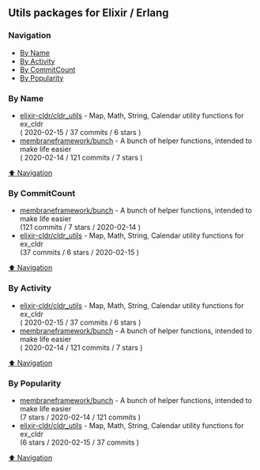 ## Utils packages for Elixir / Erlang

### Navigation

- [By Name](#by-name)
- [By Activity](#by-activity)
- [By CommitCount](#by-commitcount)
- [By Popularity](#by-popularity)

### By Name
<!-- PROJECTS_LIST -->
- [elixir-cldr/cldr_utils](https://github.com/elixir-cldr/cldr_utils) - Map, Math, String, Calendar utility functions for ex_cldr <br/> ( 2020-02-15 / 37 commits / 6 stars )
- [membraneframework/bunch](https://github.com/membraneframework/bunch) - A bunch of helper functions, intended to make life easier <br/> ( 2020-02-14 / 121 commits / 7 stars )
<!-- /PROJECTS_LIST -->

[⬆ Navigation](#navigation)

### By CommitCount
<!-- COMMITCOUNT_LIST -->
- [membraneframework/bunch](https://github.com/membraneframework/bunch) - A bunch of helper functions, intended to make life easier <br/> (121 commits / 7 stars / 2020-02-14 )
- [elixir-cldr/cldr_utils](https://github.com/elixir-cldr/cldr_utils) - Map, Math, String, Calendar utility functions for ex_cldr <br/> (37 commits / 6 stars / 2020-02-15 )
<!-- /COMMITCOUNT_LIST -->
[⬆ Navigation](#navigation)

### By Activity
<!-- ACTIVITY_LIST -->
- [elixir-cldr/cldr_utils](https://github.com/elixir-cldr/cldr_utils) - Map, Math, String, Calendar utility functions for ex_cldr <br/> ( 2020-02-15 / 37 commits / 6 stars )
- [membraneframework/bunch](https://github.com/membraneframework/bunch) - A bunch of helper functions, intended to make life easier <br/> ( 2020-02-14 / 121 commits / 7 stars )
<!-- /ACTIVITY_LIST -->

[⬆ Navigation](#navigation)

### By Popularity
<!-- POPULARITY_LIST -->
- [membraneframework/bunch](https://github.com/membraneframework/bunch) - A bunch of helper functions, intended to make life easier <br/> (7 stars / 2020-02-14 / 121 commits )
- [elixir-cldr/cldr_utils](https://github.com/elixir-cldr/cldr_utils) - Map, Math, String, Calendar utility functions for ex_cldr <br/> (6 stars / 2020-02-15 / 37 commits )
<!-- /POPULARITY_LIST -->

[⬆ Navigation](#navigation)
